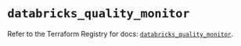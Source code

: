 # `databricks_quality_monitor`

Refer to the Terraform Registry for docs: [`databricks_quality_monitor`](https://registry.terraform.io/providers/databricks/databricks/1.48.2/docs/resources/quality_monitor).
